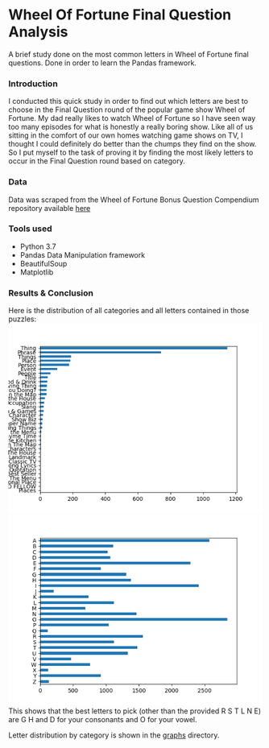 # Wheel Of Fortune Final Question Analysis
A brief study done on the most common letters in Wheel of Fortune final questions. Done in order to learn the Pandas framework.

### Introduction
I conducted this quick study in order to find out which letters are best to choose in the Final Question round of the popular game show Wheel of Fortune. My dad really likes to watch Wheel of Fortune so I have seen way too many episodes for what is honestly a really boring show. Like all of us sitting in the comfort of our own homes watching game shows on TV, I thought I could definitely do better than the chumps they find on the show. So I put myself to the task of proving it by finding the most likely letters to occur in the Final Question round based on category.

### Data
Data was scraped from the Wheel of Fortune Bonus Question Compendium repository available [here](http://www.angelfire.com/mi4/malldirectories/wheel/wheelbonus.html)

### Tools used
- Python 3.7
- Pandas Data Manipulation framework
- BeautifulSoup
- Matplotlib

### Results & Conclusion
Here is the distribution of all categories and all letters contained in those puzzles:
![categories](graphs/categories.png)
![letter](graphs/letters.png)  
This shows that the best letters to pick (other than the provided R S T L N E) are G H and D for your consonants and O for your vowel.

Letter distribution by category is shown in the [graphs](graphs/) directory.
